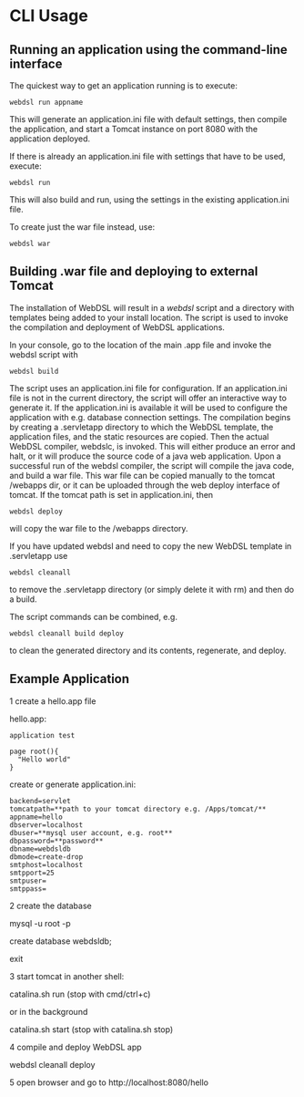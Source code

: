 # CLI Usage

Running an application using the command-line interface
----

The quickest way to get an application running is to execute:

    webdsl run appname

This will generate an application.ini file with default settings, then compile the application, and start a Tomcat instance on port 8080 with the application deployed.

If there is already an application.ini file with settings that have to be used, execute:

    webdsl run

This will also build and run, using the settings in the existing application.ini file.

To create just the war file instead, use:

    webdsl war

Building .war file and deploying to external Tomcat
----

The installation of WebDSL will result in a *webdsl* script and a directory with templates being added to your install location. The script is used to invoke the compilation and deployment of WebDSL applications. 

In your console, go to the location of the main .app file and invoke the webdsl script with 

    webdsl build

The script uses an application.ini file for configuration. If an application.ini file is not in the current directory, the script will offer an interactive way to generate it. If the application.ini is available it will be used to configure the application with e.g. database connection settings. The compilation begins by creating a .servletapp directory to which the WebDSL template, the application files, and the static resources are copied. Then the actual WebDSL compiler, webdslc, is invoked. This will either produce an error and halt, or it will produce the source code of a java web application. Upon a successful run of the webdsl compiler, the script will compile the java code, and build a war file. This war file can be copied manually to the tomcat /webapps dir, or it can be uploaded through the web deploy interface of tomcat. If the tomcat path is set in application.ini, then

    webdsl deploy

will copy the war file to the /webapps directory. 

If you have updated webdsl and need to copy the new WebDSL template in .servletapp use

    webdsl cleanall

to remove the .servletapp directory (or simply delete it with rm) and then do a build.

The script commands can be combined, e.g. 

    webdsl cleanall build deploy

to clean the generated directory and its contents, regenerate, and deploy.

Example Application
----

1 create a hello.app file

hello.app:

    application test

    page root(){
      "Hello world"
    }

create or generate application.ini:

    backend=servlet
    tomcatpath=**path to your tomcat directory e.g. /Apps/tomcat/**
    appname=hello
    dbserver=localhost
    dbuser=**mysql user account, e.g. root**
    dbpassword=**password**
    dbname=webdsldb
    dbmode=create-drop
    smtphost=localhost
    smtpport=25
    smtpuser=
    smtppass=
 
2 create the database

mysql -u root -p

create database webdsldb;

exit

3 start tomcat in another shell:

catalina.sh run (stop with cmd/ctrl+c)

or in the background

catalina.sh start (stop with catalina.sh stop)

4 compile and deploy WebDSL app

webdsl cleanall deploy

5 open browser and go to http://localhost:8080/hello
